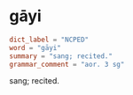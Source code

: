 # gāyi

``` toml
dict_label = "NCPED"
word = "gāyi"
summary = "sang; recited."
grammar_comment = "aor. 3 sg"
```

sang; recited.

